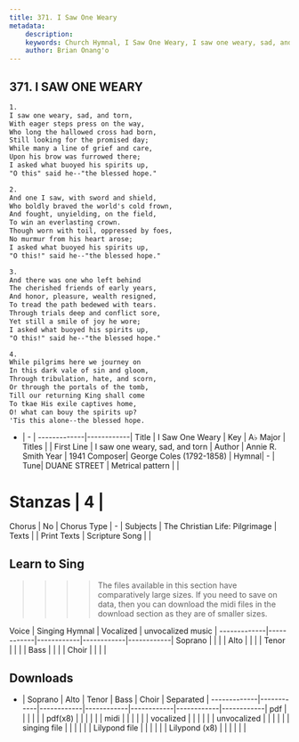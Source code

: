 ```yaml
---
title: 371. I Saw One Weary
metadata:
    description: 
    keywords: Church Hymnal, I Saw One Weary, I saw one weary, sad, and torn, 
    author: Brian Onang'o
---
```



## 371. I SAW ONE WEARY

```txt
1.
I saw one weary, sad, and torn, 
With eager steps press on the way, 
Who long the hallowed cross had born, 
Still looking for the promised day; 
While many a line of grief and care, 
Upon his brow was furrowed there; 
I asked what buoyed his spirits up, 
"O this" said he--"the blessed hope." 

2.
And one I saw, with sword and shield, 
Who boldly braved the world's cold frown, 
And fought, unyielding, on the field, 
To win an everlasting crown. 
Though worn with toil, oppressed by foes, 
No murmur from his heart arose; 
I asked what buoyed his spirits up, 
"O this!" said he--"the blessed hope." 

3.
And there was one who left behind 
The cherished friends of early years, 
And honor, pleasure, wealth resigned, 
To tread the path bedewed with tears. 
Through trials deep and conflict sore, 
Yet still a smile of joy he wore; 
I asked what buoyed his spirits up, 
"O this!" said he--"the blessed hope." 

4.
While pilgrims here we journey on 
In this dark vale of sin and gloom, 
Through tribulation, hate, and scorn, 
Or through the portals of the tomb, 
Till our returning King shall come 
To tkae His exile captives home, 
O! what can bouy the spirits up? 
'Tis this alone--the blessed hope.
```

- |   -  |
-------------|------------|
Title | I Saw One Weary |
Key | A♭ Major |
Titles |  |
First Line | I saw one weary, sad, and torn |
Author | Annie R. Smith
Year | 1941
Composer| George Coles (1792-1858) |
Hymnal|  - |
Tune| DUANE STREET |
Metrical pattern | |
# Stanzas | 4 |
Chorus | No |
Chorus Type | - |
Subjects | The Christian Life: Pilgrimage |
Texts |  |
Print Texts | 
Scripture Song |  |
  
## Learn to Sing

>>>> The files available in this section have comparatively large sizes. If you need to save on data, then you can download the midi files in the download section as they are of smaller sizes.

Voice |  Singing Hymnal | Vocalized | unvocalized music |
-------------|------------|------------|------------|------------|
Soprano | | | |
Alto | | | |
Tenor | | | |
Bass | | | |
Choir | | | |

## Downloads

- |  Soprano | Alto | Tenor | Bass | Choir | Separated |
-------------|------------|------------|------------|------------|------------|------------|
pdf | | | | | |
pdf(x8) | | | | | |
midi | | | | | |
vocalized | | | | | |
unvocalized | | | | | |
singing file | | | | | |
Lilypond file | | | | | |
Lilypond (x8) | | | | | |
  